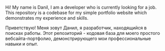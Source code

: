 Hi! My name is Danil, I am a developer who is currently looking for a job.
This repository is a codebase for my simple portfolio website which demonstrates my experience and skills.

Приветствую! Меня зовут Данил, я разработчик, находящийся в поисках работы.
Этот репозиторий - кодовая база для моего простого вебсайта-портфолио, демонстрирующего мои профессиональные навыки и опыт.
